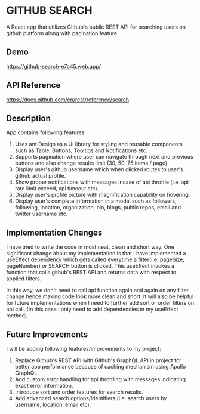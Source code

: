 
# GITHUB SEARCH 

A React app that utilizes Github's public REST API for searching users on github platform along with pagination feature.




## Demo

https://github-search-e7c45.web.app/
## API Reference

https://docs.github.com/en/rest/reference/search


## Description

App contains following features:

1) Uses ant Design as a UI library for styling and reusable components such as Table, Buttons, Tooltips and Notifications etc.
2) Supports pagination where user can navigate through next and previous buttons and also change results limit (30, 50, 75 items / page).
3) Display user's github username which when clicked routes to user's github actual profile.
4) Show proper notifications with messages incase of api throttle (i.e. api rate limit exceed, api timeout etc).
5) Display user's profile picture with magnification capability on hovering.
6) Display user's complete information in a modal such as followers, following, location, organization, bio, blogs, public repos, email and twitter username etc.

## Implementation Changes

I have tried to write the code in most neat, clean and short way. One significant change about my implementation is that I have implemented a useEffect dependency which gets called everytime a filter(i.e. pageSize, pageNumber) or SEARCH button is clicked. This useEffect invokes a function that calls github's REST API and returns data with respect to applied filters.

In this way, we don't need to call api function again and again on any filter change hence making code look more clean and short. It will also be helpful for future implementations when I need to further add sort or order filters on api call. (In this case I only need to add dependencies in my useEffect method).
## Future Improvements

I will be adding following features/improvements to my project:

1) Replace Github's REST API with Github's GraphQL API in project for better app performance because of caching mechanism using Apollo GraphQL.
2) Add custom error handling for api throttling with messages indicating exact error information.
3) Introduce sort and order features for search results.
4) Add advanced search options/identifiers (i.e. search users by username, location, email etc).
